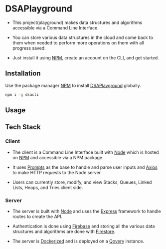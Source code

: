# DSAPlayground

- This project(playground) makes data structures and algorithms accessible via a Command Line Interface. 

- You can store various data structures in the cloud and come back to them when needed to perform more operations on them with all progress saved.

- Just install it using [NPM](https://www.npmjs.com/package/dsacli), create an account on the CLI, and get started. 

## Installation

Use the package manager [NPM](https://www.npmjs.com/) to install [DSAPlayground](https://www.npmjs.com/package/dsacli) globally.

```bash
npm i -g dsacli
```

## Usage

## Tech Stack

### Client
- The client is a Command Line Interface built with [Node](https://nodejs.org/en/) which is hosted on [NPM](https://www.npmjs.com/) and accessible via a NPM package. 

- It uses [Prompts](https://www.npmjs.com/package/prompts) as the base to handle and parse user inputs and [Axios](https://www.npmjs.com/package/axios) to make HTTP requests to the Node server.

- Users can currently store, modify, and view Stacks, Queues, Linked Lists, Heaps, and Tries client side.

### Server
- The server is built with [Node](https://nodejs.org/en/) and uses the [Express](https://expressjs.com/) framework to handle routes to create the API.

- Authentication is done using [Firebase](https://firebase.google.com/) and storing all the various data structures and algorithms are done with [Firestore](https://firebase.google.com/docs/firestore).

- The server is [Dockerized](https://www.docker.com/) and is deployed on a [Qovery](https://www.qovery.com/) instance.
